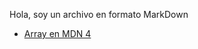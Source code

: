 Hola, soy un archivo en formato MarkDown
<!-- * [Array en MDN 0](https://developer.mozill.org/) //ROTO

<!-- * [Array.map en MDN 1](https://developer.mozilla.org/es/docs/Web/JavaScript/Referencia/Objetos_globales/Array/map)

* [Array.sort en MDN 2](https://developer.mozilla.org/es/docs/Web/JavaScript/Referencia/Objetos_globales/Array/sort) -->

<!-- * [Array en MDN 3](https://google.com/)-->

* [Array en MDN 4](https://facebook.com/) 


